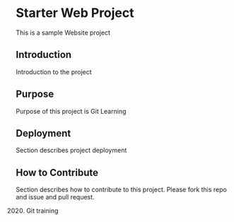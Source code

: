 # Starter Web Project

This is a sample Website project

## Introduction

Introduction to the project

## Purpose

Purpose of this project is Git Learning

## Deployment

Section describes project deployment

## How to Contribute

Section describes how to contribute to this project. Please fork this repo and issue and pull request.

2020. Git training